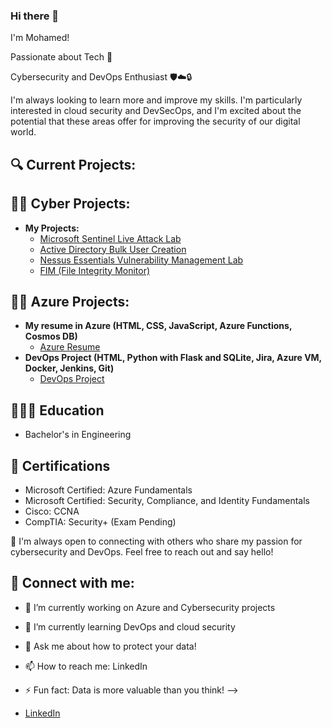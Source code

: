 ### Hi there 👋
I'm Mohamed! 

Passionate about Tech 🤖

Cybersecurity and DevOps Enthusiast 🛡️☁️🔒

I'm always looking to learn more and improve my skills. I'm particularly interested in cloud security and DevSecOps, and I'm excited about the potential that these areas offer for improving the security of our digital world.

<h2>🔍 Current Projects: </h2>

<h2>👨‍💻 Cyber Projects:</h2>

- <b>My Projects:</b>
  - [Microsoft Sentinel Live Attack Lab](https://github.com/Mohamedj2022/Microsoft-Sentinel-Live-Attack-Demo)
  - [Active Directory Bulk User Creation](https://github.com/joshmadakor1/AD_PS)
  - [Nessus Essentials Vulnerability Management Lab](https://github.com/Mohamedj2022/Nessus-Essentials-Vulnerability-Management-Lab)
  - [FIM (File Integrity Monitor)](https://github.com/Mohamedj2022/File-Integrity-Monitoring-FIM-Project)

<h2>👨‍💻 Azure Projects:</h2>

- <b> My resume in Azure (HTML, CSS, JavaScript, Azure Functions, Cosmos DB)</b>
  - [Azure Resume](https://github.com/Mohamedj2022/Azure-Resume) <b><i></b></i>
- <b> DevOps Project (HTML, Python with Flask and SQLite, Jira, Azure VM, Docker, Jenkins, Git)</b>
  - [DevOps Project](https://github.com/Mohamedj2022/DevOps-Project) <b></b>

<h2>👨🏽‍🎓 Education</h2>

- Bachelor's in Engineering

<h2>📜 Certifications</h2>

- Microsoft Certified: Azure Fundamentals
- Microsoft Certified: Security, Compliance, and Identity Fundamentals
- Cisco: CCNA
- CompTIA: Security+ (Exam Pending)
  

🤝 I'm always open to connecting with others who share my passion for cybersecurity and DevOps. Feel free to reach out and say hello!

<h2> 🤳 Connect with me:</h2>

- 🔭 I’m currently working on Azure and Cybersecurity projects
- 🌱 I’m currently learning DevOps and cloud security
- 💬 Ask me about how to protect your data!
- 📫 How to reach me: LinkedIn
- ⚡ Fun fact: Data is more valuable than you think!
-->

- [LinkedIn](https://www.linkedin.com/in/mohamed-j22/)
